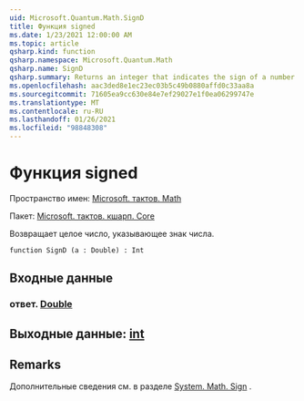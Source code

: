 ```yaml
---
uid: Microsoft.Quantum.Math.SignD
title: Функция signed
ms.date: 1/23/2021 12:00:00 AM
ms.topic: article
qsharp.kind: function
qsharp.namespace: Microsoft.Quantum.Math
qsharp.name: SignD
qsharp.summary: Returns an integer that indicates the sign of a number.
ms.openlocfilehash: aac3ded8e1ec23ec03b5c49b0880affd0c33aa8a
ms.sourcegitcommit: 71605ea9cc630e84e7ef29027e1f0ea06299747e
ms.translationtype: MT
ms.contentlocale: ru-RU
ms.lasthandoff: 01/26/2021
ms.locfileid: "98848308"
---
```

# <a name="signd-function"></a>Функция signed

Пространство имен: [Microsoft. тактов. Math](xref:Microsoft.Quantum.Math)

Пакет: [Microsoft. тактов. кшарп. Core](https://nuget.org/packages/Microsoft.Quantum.QSharp.Core)


Возвращает целое число, указывающее знак числа.

```qsharp
function SignD (a : Double) : Int
```


## <a name="input"></a>Входные данные

### <a name="a--double"></a>ответ. [Double](xref:microsoft.quantum.lang-ref.double)





## <a name="output--int"></a>Выходные данные: [int](xref:microsoft.quantum.lang-ref.int)



## <a name="remarks"></a>Remarks

Дополнительные сведения см. в разделе [System. Math. Sign](https://docs.microsoft.com/dotnet/api/system.math.sign) .